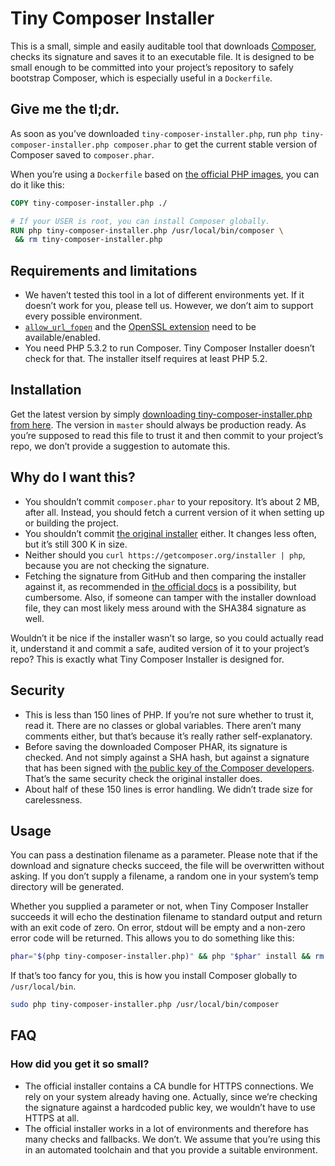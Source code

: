 # Tiny Composer Installer

This is a small, simple and easily auditable tool that downloads [Composer](https://getcomposer.org/), checks its signature and saves it to an executable file. It is designed to be small enough to be committed into your project’s repository to safely bootstrap Composer, which is especially useful in a `Dockerfile`.

## Give me the tl;dr.

As soon as you’ve downloaded `tiny-composer-installer.php`, run `php tiny-composer-installer.php composer.phar` to get the current stable version of Composer saved to `composer.phar`.

When you’re using a `Dockerfile` based on [the official PHP images](https://hub.docker.com/_/php/), you can do it like this:

```dockerfile
COPY tiny-composer-installer.php ./

# If your USER is root, you can install Composer globally.
RUN php tiny-composer-installer.php /usr/local/bin/composer \
 && rm tiny-composer-installer.php
```

## Requirements and limitations

* We haven’t tested this tool in a lot of different environments yet. If it doesn’t work for you, please tell us. However, we don’t aim to support every possible environment.
* [`allow_url_fopen`](http://php.net/manual/en/filesystem.configuration.php#ini.allow-url-fopen) and the [OpenSSL extension](http://php.net/manual/en/book.openssl.php) need to be available/enabled.
* You need PHP 5.3.2 to run Composer. Tiny Composer Installer doesn’t check for that. The installer itself requires at least PHP 5.2.

## Installation

Get the latest version by simply [downloading tiny-composer-installer.php from here](https://raw.githubusercontent.com/fastbill/tiny-composer-installer/master/tiny-composer-installer.php). The version in `master` should always be production ready. As you’re supposed to read this file to trust it and then commit to your project’s repo, we don’t provide a suggestion to automate this.

## Why do I want this?

* You shouldn’t commit `composer.phar` to your repository. It’s about 2 MB, after all. Instead, you should fetch a current version of it when setting up or building the project.
* You shouldn’t commit [the original installer](https://getcomposer.org/download/) either. It changes less often, but it’s still 300 K in size.
* Neither should you `curl https://getcomposer.org/installer | php`, because you are not checking the signature.
* Fetching the signature from GitHub and then comparing the installer against it, as recommended in [the official docs](https://getcomposer.org/doc/faqs/how-to-install-composer-programmatically.md) is a possibility, but cumbersome. Also, if someone can tamper with the installer download file, they can most likely mess around with the SHA384 signature as well.

Wouldn’t it be nice if the installer wasn’t so large, so you could actually read it, understand it and commit a safe, audited version of it to your project’s repo? This is exactly what Tiny Composer Installer is designed for.

## Security

* This is less than 150 lines of PHP. If you’re not sure whether to trust it, read it. There are no classes or global variables. There aren’t many comments either, but that’s because it’s really rather self-explanatory.
* Before saving the downloaded Composer PHAR, its signature is checked. And not simply against a SHA hash, but against a signature that has been signed with [the public key of the Composer developers](https://composer.github.io/pubkeys.html). That’s the same security check the original installer does.
* About half of these 150 lines is error handling. We didn’t trade size for carelessness.

## Usage

You can pass a destination filename as a parameter. Please note that if the download and signature checks succeed, the file will be overwritten without asking. If you don’t supply a filename, a random one in your system’s temp directory will be generated.

Whether you supplied a parameter or not, when Tiny Composer Installer succeeds it will echo the destination filename to standard output and return with an exit code of zero. On error, stdout will be empty and a non-zero error code will be returned. This allows you to do something like this:

```bash
phar="$(php tiny-composer-installer.php)" && php "$phar" install && rm "$phar"
```

If that’s too fancy for you, this is how you install Composer globally to `/usr/local/bin`.

```bash
sudo php tiny-composer-installer.php /usr/local/bin/composer
```

## FAQ

### How did you get it so small?

* The official installer contains a CA bundle for HTTPS connections. We rely on your system already having one. Actually, since we’re checking the signature against a hardcoded public key, we wouldn’t have to use HTTPS at all.
* The official installer works in a lot of environments and therefore has many checks and fallbacks. We don’t. We assume that you’re using this in an automated toolchain and that you provide a suitable environment.

